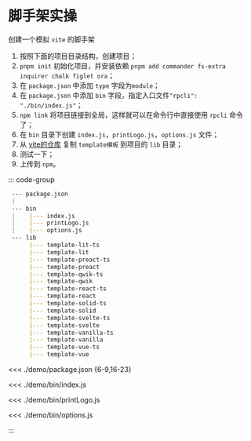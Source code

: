 # 脚手架实操

创建一个模拟 `vite` 的脚手架

1. 按照下面的项目目录结构，创建项目；
2. `pnpm init` 初始化项目，并安装依赖 `pnpm add commander fs-extra inquirer chalk figlet ora`；
3. 在 `package.json` 中添加 `type` 字段为`module`；
4. 在 `package.json` 中添加 `bin` 字段，指定入口文件`"rpcli": "./bin/index.js"`；
5. `npm link` 将项目链接到全局，这样就可以在命令行中直接使用 `rpcli` 命令了；
6. 在 `bin` 目录下创建 `index.js`，`printLogo.js`，`options.js` 文件；
7. 从 [vite的仓库](https://github.com/vitejs/vite/tree/main/packages/create-vite) 复制 `template模板` 到项目的 `lib` 目录；
8. 测试一下；
9. 上传到 `npm`。

::: code-group

``` md [项目目录结构]
 --- package.json
 |
 --- bin
 |    |--- index.js
 |    |--- printLogo.js
 |    |--- options.js
 --- lib
      |--- template-lit-ts
      |--- template-lit
      |--- template-preact-ts
      |--- template-preact
      |--- template-qwik-ts
      |--- template-qwik
      |--- template-react-ts
      |--- template-react
      |--- template-solid-ts
      |--- template-solid
      |--- template-svelte-ts
      |--- template-svelte
      |--- template-vanilla-ts
      |--- template-vanilla
      |--- template-vue-ts
      |--- template-vue
```

<<< ./demo/package.json {6-9,16-23}

<<< ./demo/bin/index.js

<<< ./demo/bin/printLogo.js

<<< ./demo/bin/options.js

:::
